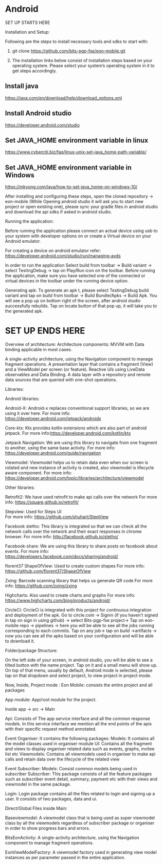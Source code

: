 Android
================================================================================
SET UP STARTS HERE

Installation and Setup:

Following are the steps to install necessary tools and sdks to start with:

1) git clone https://github.com/bits-pgp-fse/eon-mobile.git

2) The installation links below consist of installation steps based on your operating system. Please select your system’s operating system in it to get steps accordingly.

## Install java
 https://java.com/en/download/help/download_options.xml

## Install Android studio
 https://developer.android.com/studio 

## Set JAVA_HOME environment variable in linux
https://www.cyberciti.biz/faq/linux-unix-set-java_home-path-variable/

## Set JAVA_HOME environment variable in Windows
https://mkyong.com/java/how-to-set-java_home-on-windows-10/

After installing and configuring these steps, open the cloned repository -> eon-mobile (While Opening android studio it will ask you to start new project or open existing one), please sync your gradle files in android studio and download the api sdks if asked in android studio.

Running the application:

Before running the application please connect an actual device using usb to your system with developer options on or create a Virtual device on your Android emulator.

For creating a device on android emulator refer:  
https://developer.android.com/studio/run/managing-avds



In order to run the application 
Select build from toolbar -> Build variant -> select TestingDebug -> tap on Play/Run icon on the toolbar. 
Before running the application, make sure you have selected one of the connected or virtual devices in the toolbar under the running device option.


Generating apk:
To generate an apk t, please select TestingDebug build variant and tap on build from toolbar -> Build Bundle/Apks -> Build Apk. You will see a pop up on bottom right  of the
screen, after android studio successfully rebuilds. Tap on locate button of that pop up, it will take you to the generated apk.
 
SET UP ENDS HERE
================================================================================

Overview of architecture:
Architecture components: MVVM with Data binding applicable in most cases.

A single-activity architecture, using the Navigation component to manage fragment operations.
A presentation layer that contains a fragment (View) and a ViewModel per screen (or feature).
Reactive UIs using LiveData observables and Data Binding.
A data layer with a repository and  remote data sources that are queried with one-shot operations.

Libraries: 

Android libraries:

Android-X: 
Android-x replaces conventional support libraries, so we are using it over here.
For more info: https://developer.android.com/jetpack/androidx

Core-ktx:
 Ktx provides kotlin extensions which are also part of android jetpack.
 For more info:https://developer.android.com/kotlin/ktx

Jetpack Navigation:
We are using this library to navigate from one fragment to another, using the same base activity.
For more info: https://developer.android.com/guide/navigation

Viewmodel: 
Viewmodel helps us to retain data  even when our screen is rotated and new instance of activity is created, also viewmodel is lifecycle aware component. 
For more info: https://developer.android.com/topic/libraries/architecture/viewmodel

Other libraries:

Retrofit2: 
We have used retrofit to make api calls over the network
For more info: https://square.github.io/retrofit/

Stepview: 
Used for Steps UI  
For more info: https://github.com/shuhart/StepView

Facebook stetho: 
This library is integrated so that we can check all the network calls over the network and their exact responses in chrome browser. 
For more info: http://facebook.github.io/stetho/

Facebook-share: 
We are using this library to share posts on facebook about events. 
For more info: https://developers.facebook.com/docs/sharing/android/

florent37 ShapeOfView: 
Used to create custom shapes
For more info: https://github.com/florent37/ShapeOfView

Zxing: 
Barcode scanning library that helps us generate QR code
For more info: https://github.com/zxing/zxing


Highcharts: 
Also used to create charts and graphs
For more info: https://www.highcharts.com/blog/products/android/


CircleCi:
CircleCi is integrated with this project for continuous integration and deployment of the apk.
Go to circle.com -> Signin (if you haven't signed in tap on sign in using github) -> select 
Bits-pgp-fse project-> Tap on eon-mobile repo -> pipelines -> here you will be able to
see all the jobs running corresponding to each commits. Tap on any job-> tap on build ->artifacts -> now you can see all the apks based on your configuration and will be able to download it.

Folder/package Structure:

On the left side of your screen, in android studio, you will be able to see a tilted button with the name project. Tap on it and a small menu will show up. On top of that menu, usually by default, Android mode is selected, please tap on that dropdown and select project, to view project in project mode.

Now, Inside, Project mode : 
Eon Mobile: consists the entire project and all packages

App module:  App/root module for the project.

Inside app -> src -> Main

Api: 
Consists of The app service interface and all the common response models.
In this service interface we mention all the end points of the apis with their specific request method annotated.

Event Organiser: 
It contains the following packages:
Models: It contains all the model classes used in organiser module 
UI: Contains all the fragment and views to display organiser related data such as events, graphs, invitee list etc 
Viewmodels: Contains all viewmodels used in organiser to make api calls and retain data over the lifecycle of the related view

Event Subscriber: 
Models: Consist common models being used in subscriber
Subscriber: This package consists of all the feature packages such as subscriber event detail, summary, payment etc with their views and viewmodel in the same package. 
 
Login:
Login package contains all the files related to login and signing up a user. It consists of two packages, data and ui.

Direct/Global Files inside Main:

Baseviewmodel: 
A viewmodel class that is being used as super viewmodel class by all the viewmodels regardless of subscriber package or organiser 
in order to show progress bars and errors.

BitsEonActivity: 
A single-activity architecture, using the Navigation component to manage fragment operations.

EonViewModelFactory: 
A viewmodel factory used in generating view model instances as per parameter passed in the entire application.


